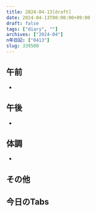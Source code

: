 ```yaml
---
title: 2024-04-13[draft]
date: 2024-04-13T00:00:00+09:00
draft: false
tags: ["diary", ""]
archives: ["2024-04"]
n年日記: ["0413"]
slug: 339500
---
```

## 午前
- 
## 午後
- 
## 体調
- 
## その他
## 今日のTabs